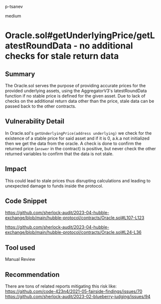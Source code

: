 p-tsanev

medium

# Oracle.sol#getUnderlyingPrice/getLatestRoundData - no additional checks for stale return data

## Summary
The Oracle.sol serves the purpose of providing accurate prices for the provided underlying assets, using the AggregatorV3's latestRoundData function if no stable price is defined for the given asset. Due to lack of checks on the additional return data other than the price, stale data can be passed back to the other contracts.

## Vulnerability Detail
In Oracle.sol's ``getUnderlyingPrice(address underlying)`` we check for the existence of a stable price for said asset and if it is 0, a.k.a not initialized then we get the data from the oracle. A check is done to confirm the returned price (``answer`` in the contract) is positive, but never check the other returned variables to confirm that the data is not stale. 
## Impact
This could lead to stale prices thus disrupting calculations and leading to unexpected damage to funds inside the protocol.

## Code Snippet
https://github.com/sherlock-audit/2023-04-hubble-exchange/blob/main/hubble-protocol/contracts/Oracle.sol#L107-L123

https://github.com/sherlock-audit/2023-04-hubble-exchange/blob/main/hubble-protocol/contracts/Oracle.sol#L24-L36
## Tool used

Manual Review

## Recommendation
There are tons of related reports mitigating this risk like:
https://github.com/code-423n4/2021-05-fairside-findings/issues/70
https://github.com/sherlock-audit/2023-02-blueberry-judging/issues/94